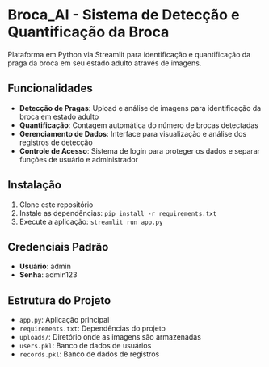 # Broca_AI - Sistema de Detecção e Quantificação da Broca

Plataforma em Python via Streamlit para identificação e quantificação da praga da broca em seu estado adulto através de imagens.

## Funcionalidades

- **Detecção de Pragas**: Upload e análise de imagens para identificação da broca em estado adulto
- **Quantificação**: Contagem automática do número de brocas detectadas
- **Gerenciamento de Dados**: Interface para visualização e análise dos registros de detecção
- **Controle de Acesso**: Sistema de login para proteger os dados e separar funções de usuário e administrador

## Instalação

1. Clone este repositório
2. Instale as dependências: `pip install -r requirements.txt`
3. Execute a aplicação: `streamlit run app.py`

## Credenciais Padrão

- **Usuário**: admin
- **Senha**: admin123

## Estrutura do Projeto

- `app.py`: Aplicação principal
- `requirements.txt`: Dependências do projeto
- `uploads/`: Diretório onde as imagens são armazenadas
- `users.pkl`: Banco de dados de usuários
- `records.pkl`: Banco de dados de registros